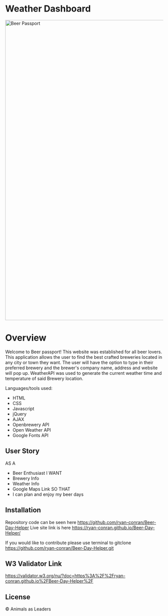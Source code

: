 # Weather Dashboard

<img width="956" alt="Beer Passport" src="https://user-images.githubusercontent.com/71299608/99009905-7ce3b600-250e-11eb-83f0-eb4140657269.png">

# Overview
Welcome to Beer passport! This website was established for all beer lovers. This application allows the user to find the best crafted breweries located in any city or town they want. The user will have the option to type in their preferred brewery and the brewer's company name, address and website will pop up. WeatherAPI was used to generate the current weather time and temperature of said Brewery location. 

Languages/tools used:
- HTML
- CSS
- Javascript
- jQuery
- AJAX
- Openbrewery API
- Open Weather API 
- Google Fonts API 

## User Story

AS A
- Beer Enthusiast
I WANT
- Brewery Info
- Weather Info
- Google Maps Link
SO THAT
- I can plan and enjoy my beer days

## Installation

Repository code can be seen here https://github.com/ryan-conran/Beer-Day-Helper Live site link is here https://ryan-conran.github.io/Beer-Day-Helper/

If you would like to contribute please use terminal to gitclone https://github.com/ryan-conran/Beer-Day-Helper.git

## W3 Validator Link

https://validator.w3.org/nu/?doc=https%3A%2F%2Fryan-conran.github.io%2FBeer-Day-Helper%2F

## License

&copy; Animals as Leaders